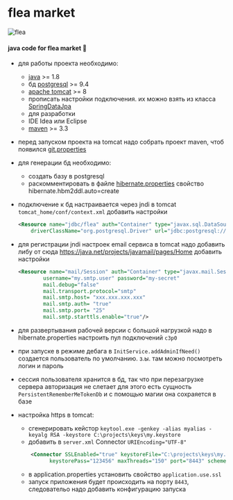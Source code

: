 # flea market
![flea](https://s3.mzstatic.com/us/r30/Purple7/v4/f9/e3/18/f9e3181c-d4b1-e100-1c1a-de047ce0857c/icon175x175.png)
#### java code for flea market :pray:

* для работы проекта необходимо:
    - [java](http://www.oracle.com/technetwork/java/javase/downloads/index.html) >= 1.8
    - бд [postgresql](http://www.postgresql.org/) >= 9.4
    - [apache tomcat](https://tomcat.apache.org/) >= 8
    - прописать настройки подключения. их можно взять из класса [SpringDataJpa](src/main/java/ru/megazlo/flea/config/SpringDataJpa.java)
    - для разработки
    - IDE Idea или Eclipse
    - [maven](https://maven.apache.org/)  >= 3.3

* перед запуском проекта на tomcat надо собрать проект maven, чтоб появился [git.properties](src/main/resources/git.properties)

* для генерации бд необходимо:
    - создать базу в postgresql
    - раскомментировать в файле [hibernate.properties](src/main/resources/hibernate.properties) свойство hibernate.hbm2ddl.auto=create

* подключение к бд настраивается через jndi в tomcat `tomcat_home/conf/context.xml`
    добавить настройки
    ```xml
    <Resource name="jdbc/flea" auth="Container" type="javax.sql.DataSource"
        driverClassName="org.postgresql.Driver" url="jdbc:postgresql://localhost:5432/flea" username="postgres" password="qwe"/>
     ```

* для регистрации jndi настроек email сервиса в tomcat надо добавить либу от сюда https://java.net/projects/javamail/pages/Home
    добавить настройки
    ```xml
    <Resource name="mail/Session" auth="Container" type="javax.mail.Session"
            username="my.smtp.user" password="my-secret"
            mail.debug="false"
            mail.transport.protocol="smtp"
            mail.smtp.host= "xxx.xxx.xxx.xxx"
            mail.smtp.auth= "true"
            mail.smtp.port= "25"
            mail.smtp.starttls.enable="true"/>
     ```

* для развертывания рабочей версии с большой нагрузкой надо в hibernate.properties настроить пул подключений `c3p0`

* при запуске в режиме дебага в `InitService.addAdminIfNeed()` создается пользователь по умолчанию. з.ы. там можно посмотреть логин и пароль

* сессия пользователя хранится в бд, так что при перезагрузке сервера авторизация не слетает
для этого есть сущность `PersistentRememberMeTokenDb` и с помощью магии она сохраяется в базе

* настройка https в tomcat:
    * сгенерировать кейстор `keytool.exe -genkey -alias myalias -keyalg RSA -keystore C:\projects\keys\my.keystore`
    * добавить в `server.xml`
    Connector `URIEncoding="UTF-8"`
    ```xml
        <Connector SSLEnabled="true" keystoreFile="C:\projects\keys\my.keystore" protocol="org.apache.coyote.http11.Http11NioProtocol"
              keystorePass="123456" maxThreads="150" port="8443" scheme="https" secure="true" sslProtocol="TLS" URIEncoding="UTF-8"/>
    ```
    * в application.properties установить свойство `application.use.ssl`
    * запуск приложения будет происходить на порту `8443`, следовательо надо добавить конфигурацию запуска
